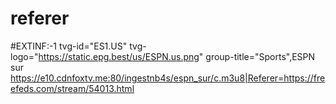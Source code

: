 # referer
#EXTINF:-1 tvg-id="ES1.US" tvg-logo="https://static.epg.best/us/ESPN.us.png" group-title="Sports",ESPN sur
https://e10.cdnfoxtv.me:80/ingestnb4s/espn_sur/c.m3u8|Referer=https://freefeds.com/stream/54013.html
